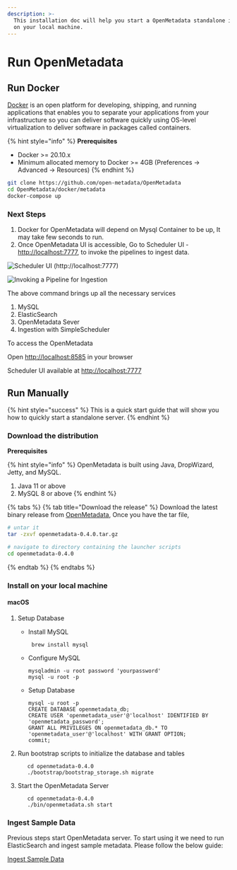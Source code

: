 ```yaml
---
description: >-
  This installation doc will help you start a OpenMetadata standalone instance
  on your local machine.
---
```


# Run OpenMetadata

## Run Docker

[Docker](https://docs.docker.com/get-started/overview/) is an open platform for developing, shipping, and running applications that enables you to separate your applications from your infrastructure so you can deliver software quickly using OS-level virtualization to deliver software in packages called containers.

{% hint style="info" %}
**Prerequisites**

* Docker &gt;= 20.10.x
* Minimum allocated memory to Docker &gt;= 4GB  \(Preferences -&gt; Advanced -&gt; Resources\)
{% endhint %}

```bash
git clone https://github.com/open-metadata/OpenMetadata
cd OpenMetadata/docker/metadata
docker-compose up
```

### Next Steps

1. Docker for OpenMetadata will depend on Mysql Container to be up, It may take few seconds to run.
2. Once OpenMetadata UI is accessible, Go to Scheduler UI -[ http://localhost:7777](http://localhost:7777), to invoke the pipelines to ingest data. 

![Scheduler UI \(http://localhost:7777\)](../.gitbook/assets/localhost_7777_.png)

![Invoking a Pipeline for Ingestion](../.gitbook/assets/localhost_7777_-1-.png)

The above command brings up all the necessary services

1. MySQL
2. ElasticSearch
3. OpenMetadata Sever
4. Ingestion with SimpleScheduler

To access the OpenMetadata

Open [http://localhost:8585](http://localhost:8585) in your browser

Scheduler UI available at [http://localhost:7777](http://localhost:7777)

## Run Manually

{% hint style="success" %}
This is a quick start guide that will show you how to quickly start a standalone server.
{% endhint %}

### Download the distribution

**Prerequisites**

{% hint style="info" %}
OpenMetadata is built using Java, DropWizard, Jetty, and MySQL.

1. Java 11 or above
2. MySQL 8 or above
{% endhint %}

{% tabs %}
{% tab title="Download the release" %}
Download the latest binary release from [OpenMetadata](https://github.com/open-metadata/OpenMetadata/releases/download/0.4.0/openmetadata-0.4.0.tar.gz), Once you have the tar file,

```bash
# untar it
tar -zxvf openmetadata-0.4.0.tar.gz

# navigate to directory containing the launcher scripts
cd openmetadata-0.4.0
```
{% endtab %}
{% endtabs %}

### Install on your local machine

#### macOS

1. Setup Database
   * Install MySQL

     ```text
      brew install mysql
     ```

   * Configure MySQL

     ```text
     mysqladmin -u root password 'yourpassword'
     mysql -u root -p
     ```

   * Setup Database

     ```text
     mysql -u root -p
     CREATE DATABASE openmetadata_db;
     CREATE USER 'openmetadata_user'@'localhost' IDENTIFIED BY 'openmetadata_password';
     GRANT ALL PRIVILEGES ON openmetadata_db.* TO 'openmetadata_user'@'localhost' WITH GRANT OPTION;
     commit;
     ```
2. Run bootstrap scripts to initialize the database and tables

   ```text
      cd openmetadata-0.4.0
      ./bootstrap/bootstrap_storage.sh migrate
   ```

3. Start the OpenMetadata Server

   ```text
      cd openmetadata-0.4.0 
      ./bin/openmetadata.sh start
   ```

### Ingest Sample Data

Previous steps start OpenMetadata server. To start using it we need to run ElasticSearch and ingest sample metadata. Please follow the below guide:

[Ingest Sample Data](metadata-ingestion/ingest-sample-data.md)

